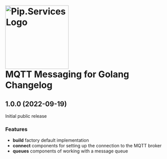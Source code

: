 # <img src="https://uploads-ssl.webflow.com/5ea5d3315186cf5ec60c3ee4/5edf1c94ce4c859f2b188094_logo.svg" alt="Pip.Services Logo" width="200"> <br/> MQTT Messaging for Golang Changelog

## <a name="1.0.0"></a> 1.0.0 (2022-09-19)

Initial public release

### Features
* **build** factory default implementation
* **connect** components for setting up the connection to the MQTT broker
* **queues** components of working with a message queue